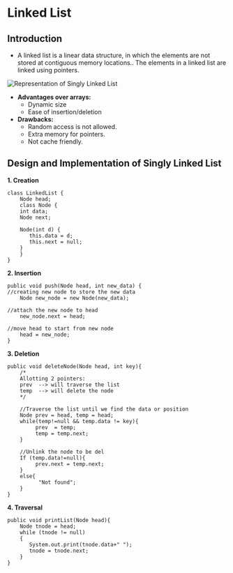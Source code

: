 # Linked List

## Introduction

- A linked list is a linear data structure, in which the elements are not stored at contiguous memory locations.. The elements in a linked list are linked using pointers.

![Representation of Singly Linked List](https://s3-us-west-2.amazonaws.com/secure.notion-static.com/675dceda-6e86-4983-933a-86da76607128/Untitled.png)

- **Advantages over arrays:**
    - Dynamic size
    - Ease of insertion/deletion
- **Drawbacks:**
    - Random access is not allowed.
    - Extra memory for pointers.
    - Not cache friendly.



## Design and Implementation of Singly Linked List

**1. Creation**

```
class LinkedList { 
    Node head; 
    class Node { 
	int data; 
	Node next;  
    
	Node(int d) {
	   this.data = d; 
	   this.next = null;
	} 
    } 
}
```

**2. Insertion**

```
public void push(Node head, int new_data) { 
//creating new node to store the new data
    Node new_node = new Node(new_data); 

//attach the new node to head
    new_node.next = head; 

//move head to start from new node
    head = new_node; 
}
```

**3. Deletion**

```
public void deleteNode(Node head, int key){
    /*
    Allotting 2 pointers:
    prev  --> will traverse the list
    temp  --> will delete the node 
    */

    //Traverse the list until we find the data or position
    Node prev = head, temp = head;
    while(temp!=null && temp.data != key){
         prev  = temp;
         temp = temp.next;
    }

    //Unlink the node to be del
    If (temp.data!=null){
         prev.next = temp.next;
    }
    else{
          "Not found";
    }
}
```

**4. Traversal**

```
public void printList(Node head){ 
    Node tnode = head; 
    while (tnode != null) 
    { 
       System.out.print(tnode.data+" "); 
       tnode = tnode.next; 
    } 
}
```
